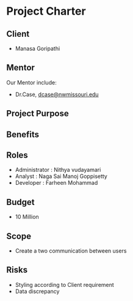 # Project Charter

## Client 
- Manasa Goripathi

## Mentor 
 Our Mentor include: 
- Dr.Case, dcase@nwmissouri.edu

## Project Purpose
## Benefits
## Roles 

- Administrator : Nithya vudayamari
- Analyst : Naga Sai Manoj Goppisetty
- Developer : Farheen Mohammad

## Budget 
- 10 Million

## Scope

- Create a two communication between users 

## Risks 

- Styling according to Client requirement 
- Data discrepancy    



